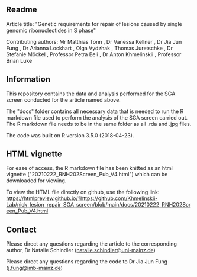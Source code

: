 ## Readme

Article title: "Genetic requirements for repair of lesions caused by single genomic ribonucleotides in S phase"

Contributing authors: Mr Matthias Tonn , Dr Vanessa Kellner , Dr Jia Jun Fung , Dr Arianna Lockhart , Olga Vydzhak , Thomas Juretschke , Dr Stefanie Möckel , Professor Petra Beli , Dr Anton Khmelinskii , Professor Brian Luke


## Information

This repository contains the data and analysis performed for the SGA screen conducted for the article named above.

The "docs" folder contains all necessary data that is needed to run the R markdown file used to perform the analysis of the SGA screen carried out.
The R markdown file needs to be in the same folder as all .rda and .jpg files.

The code was built on R version 3.5.0 (2018-04-23).


## HTML vignette

For ease of access, the R markdown file has been knitted as an html vignette ("20210222_RNH202Screen_Pub_V4.html") which can be downloaded for viewing.

To view the HTML file directly on github, use the following link:
https://htmlpreview.github.io/?https://github.com/Khmelinskii-Lab/nick_lesion_repair_SGA_screen/blob/main/docs/20210222_RNH202Screen_Pub_V4.html


## Contact

Please direct any questions regarding the article to the corresponding author, Dr Natalie Schindler (natalie.schindler@uni-mainz.de)

Please direct any questions regarding the code to Dr Jia Jun Fung (j.fung@imb-mainz.de)
